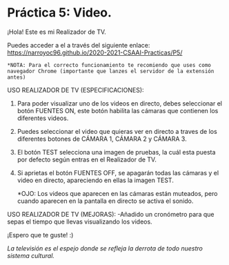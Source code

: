  # Práctica 5: Video.

¡Hola! Este es mi Realizador de TV.

Puedes acceder a el a través del siguiente enlace: https://narroyoc96.github.io/2020-2021-CSAAI-Practicas/P5/

    *NOTA: Para el correcto funcionamiento te recomiendo que uses como navegador Chrome (importante que lanzes el servidor de la extensión antes)

USO REALIZADOR DE TV (ESPECIFICACIONES):

1. Para poder visualizar uno de los videos en directo, debes seleccionar el botón FUENTES ON, este botón habilita las cámaras que contienen los diferentes videos.
2. Puedes seleccionar el video que quieras ver en directo a traves de los diferentes botones de CÁMARA 1, CÁMARA 2 y CÁMARA 3.
3. El botón TEST selecciona una imagen de pruebas, la cuál esta puesta por defecto según entras en el Realizador de TV.
4. Si aprietas el botón FUENTES OFF, se apagarán todas las cámaras y el video en directo, apareciendo en ellas la imagen TEST.

    *OJO: Los videos que aparecen en las cámaras están muteados, pero cuando aparecen en la pantalla en directo se activa el sonido.

USO REALIZADOR DE TV (MEJORAS):
    -Añadido un cronómetro para que sepas el tiempo que llevas visualizando los videos. 
    
¡Espero que te guste! :)

*La televisión es el espejo donde se refleja la derrota de todo nuestro sistema cultural.*